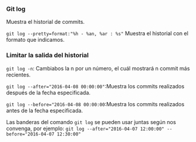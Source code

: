 ### Git log
Muestra el historial de commits.

`git log --pretty=format:"%h - %an, %ar : %s"`
Muestra el historial con el formato que indicamos.

### Limitar la salida del historial
`git log -n`: Cambiabos la n por un número, el cuál mostrará n commit más recientes.

`git log --after="2016-04-08 00:00:00"`:Muestra los commits realizados después de la fecha especificada.

`git log --before="2016-04-08 00:00:00`:Muestra los commits realizados antes de la fecha especificada.

Las banderas del comando `git log` se pueden usar juntas según nos convenga, por ejemplo: 
`git log --after="2016-04-07 12:00:00" --before="2016-04-07 12:30:00"`